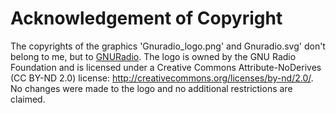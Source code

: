# Acknowledgement of Copyright

The copyrights of the graphics 'Gnuradio_logo.png' and Gnuradio.svg' don't belong to me, but to [GNURadio](https://www.gnuradio.org/). 
The logo is owned by the GNU Radio Foundation and is licensed under a Creative Commons Attribute-NoDerives (CC BY-ND 2.0) license:  http://creativecommons.org/licenses/by-nd/2.0/. No changes were made to the logo and no additional restrictions are claimed.
